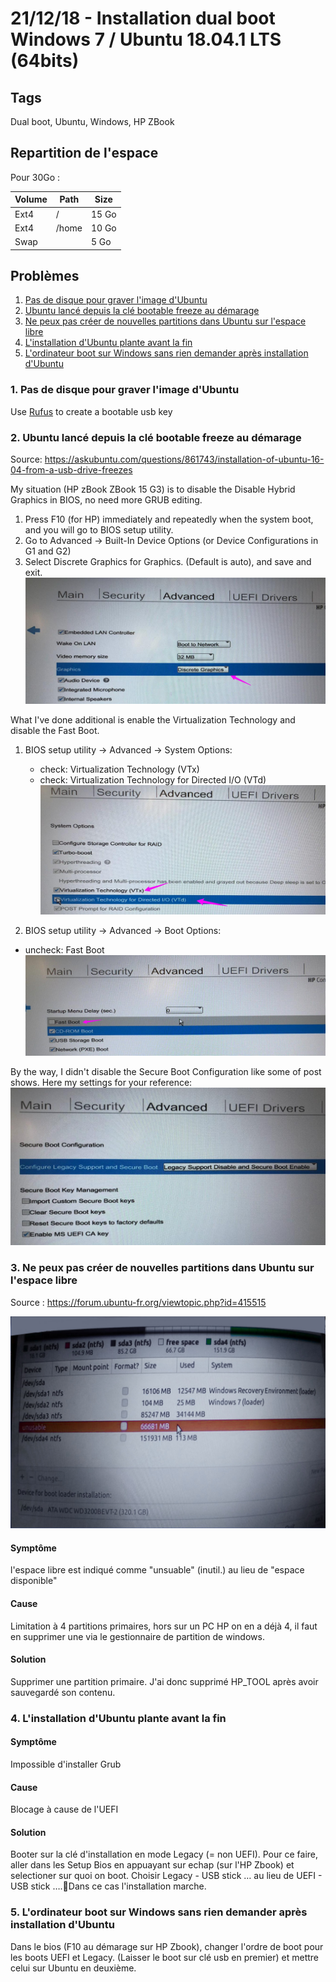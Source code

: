 # 21/12/18 - Installation dual boot Windows 7 / Ubuntu 18.04.1 LTS (64bits)

## Tags 
Dual boot, Ubuntu, Windows, HP ZBook


## Repartition de l'espace

Pour 30Go :

Volume | Path | Size
--- | --- | ---
Ext4  |  /      |  15 Go
Ext4  |  /home  |  10 Go
Swap  |         |  5 Go

## Problèmes

 1. [Pas de disque pour graver l'image d'Ubuntu ](###1.Pasdedisquepourgraverl'imaged'Ubuntu)
 2. [Ubuntu lancé depuis la clé bootable freeze au démarage](###2.Ubuntulancédepuislaclébootablefreezeaudémarage)
 3. [Ne peux pas créer de nouvelles partitions dans Ubuntu sur l'espace libre](###3.NepeuxpascréerdenouvellespartitionsdansUbuntusurl'espacelibre)
 4. [L'installation d'Ubuntu plante avant la fin](###4.L'installationd'Ubuntuplanteavantlafin)
 5. [L'ordinateur boot sur Windows sans rien demander après installation d'Ubuntu](###5.L'ordinateurbootsurWindowssansriendemanderaprèsinstallationd'Ubuntu)

### 1. Pas de disque pour graver l'image d'Ubuntu 
  Use [Rufus](https://rufus.ie/) to create a bootable usb key
  
### 2. Ubuntu lancé depuis la clé bootable freeze au démarage

Source: https://askubuntu.com/questions/861743/installation-of-ubuntu-16-04-from-a-usb-drive-freezes

My situation (HP zBook ZBook 15 G3) is to disable the Disable Hybrid Graphics in BIOS, no need more GRUB editing.
1. Press F10 (for HP) immediately and repeatedly when the system boot, and you will go to BIOS setup utility.
2. Go to Advanced -> Built-In Device Options (or Device Configurations in G1 and G2)
3. Select Discrete Graphics for Graphics. (Default is auto), and save and exit. 
![DualBootUbuntuCapture1](Images/DualBootUbuntuCapture1.jpg)
	
What I've done additional is enable the Virtualization Technology and disable the Fast Boot.
1. BIOS setup utility -> Advanced -> System Options: 
   - check: Virtualization Technology (VTx)
   - check: Virtualization Technology for Directed I/O (VTd) 
   ![DualBootUbuntuCapture2](Images/DualBootUbuntuCapture2.jpg)

2. BIOS setup utility -> Advanced -> Boot Options: 
 - uncheck: Fast Boot 
 ![DualBootUbuntuCapture3](Images/DualBootUbuntuCapture3.jpg)
		
By the way, I didn't disable the Secure Boot Configuration like some of post shows. Here my settings for your reference: 
![DualBootUbuntuCapture4](Images/DualBootUbuntuCapture4.jpg)

### 3. Ne peux pas créer de nouvelles partitions dans Ubuntu sur l'espace libre
	
Source : https://forum.ubuntu-fr.org/viewtopic.php?id=415515

![DualBootUbuntuCapture5](Images/DualBootUbuntuCapture5.jpg)
	
#### Symptôme
l'espace libre est indiqué comme "unsuable" (inutil.) au lieu de "espace disponible"
#### Cause
Limitation à 4 partitions primaires, hors sur un PC HP on en a déjà 4, il faut en supprimer une via le gestionnaire de partition de windows.
#### Solution
Supprimer une partition primaire. J'ai donc supprimé HP_TOOL après avoir sauvegardé son contenu.

### 4. L'installation d'Ubuntu plante avant la fin
#### Symptôme 
Impossible d'installer Grub
#### Cause 
Blocage à cause de l'UEFI
#### Solution 
Booter sur la clé d'installation en mode Legacy (= non UEFI).
Pour ce faire, aller dans les Setup Bios en appuayant sur echap (sur l'HP Zbook) et selectioner sur quoi on boot. Choisir Legacy - USB stick …   au lieu de UEFI - USB stick ….Dans ce cas l'installation marche.
	
### 5. L'ordinateur boot sur Windows sans rien demander après installation d'Ubuntu
Dans le bios (F10 au démarage sur HP Zbook), changer l'ordre de boot pour les boots UEFI et Legacy. (Laisser le boot sur clé usb en premier) et mettre celui sur Ubuntu en deuxième.
